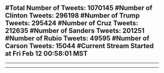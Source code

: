 #Total Number of Tweets: 1070145 
#Number of Clinton Tweets: 296198
#Number of Trump Tweets: 295424
#Number of Cruz Tweets: 212635
#Number of Sanders Tweets: 201251
#Number of Rubio Tweets: 49595
#Number of Carson Tweets: 15044
#Current Stream Started at Fri Feb 12 00:58:01 MST
---
---
---
